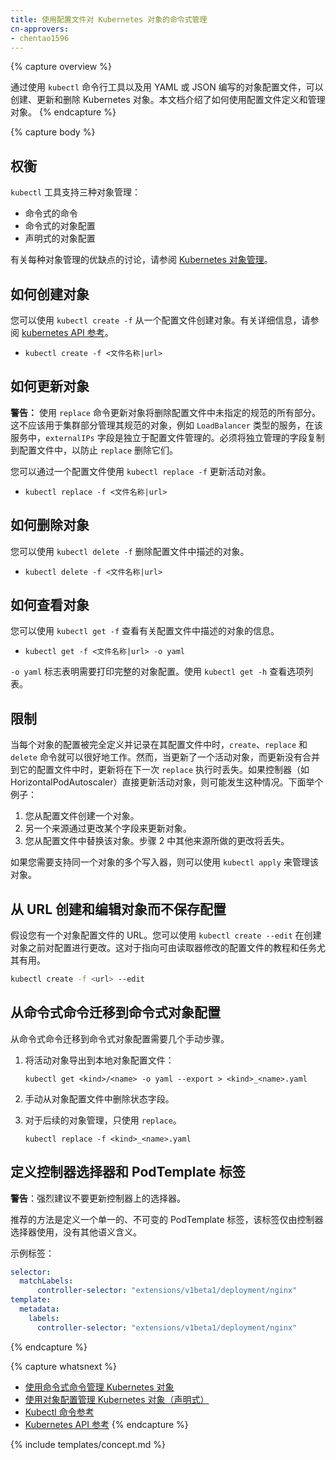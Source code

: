```yaml
---
title: 使用配置文件对 Kubernetes 对象的命令式管理
cn-approvers:
- chentao1596
---
```



{% capture overview %}

通过使用 `kubectl` 命令行工具以及用 YAML 或 JSON 编写的对象配置文件，可以创建、更新和删除 Kubernetes 对象。本文档介绍了如何使用配置文件定义和管理对象。
{% endcapture %}

{% capture body %}


## 权衡


`kubectl` 工具支持三种对象管理：

* 命令式的命令
* 命令式的对象配置
* 声明式的对象配置


有关每种对象管理的优缺点的讨论，请参阅 [Kubernetes 对象管理](/docs/concepts/overview/object-management-kubectl/overview/)。


## 如何创建对象


您可以使用 `kubectl create -f` 从一个配置文件创建对象。有关详细信息，请参阅 [kubernetes API 参考](/docs/api-reference/{{page.version}}/)。

- `kubectl create -f <文件名称|url>`


## 如何更新对象


**警告：** 使用 `replace` 命令更新对象将删除配置文件中未指定的规范的所有部分。这不应该用于集群部分管理其规范的对象，例如 `LoadBalancer` 类型的服务，在该服务中，`externalIPs` 字段是独立于配置文件管理的。必须将独立管理的字段复制到配置文件中，以防止 `replace` 删除它们。


您可以通过一个配置文件使用 `kubectl replace -f` 更新活动对象。

- `kubectl replace -f <文件名称|url>`


## 如何删除对象


您可以使用 `kubectl delete -f` 删除配置文件中描述的对象。

- `kubectl delete -f <文件名称|url>`


## 如何查看对象


您可以使用 `kubectl get -f` 查看有关配置文件中描述的对象的信息。

- `kubectl get -f <文件名称|url> -o yaml`


`-o yaml` 标志表明需要打印完整的对象配置。使用 `kubectl get -h` 查看选项列表。


## 限制


当每个对象的配置被完全定义并记录在其配置文件中时，`create`、`replace` 和 `delete` 命令就可以很好地工作。然而，当更新了一个活动对象，而更新没有合并到它的配置文件中时，更新将在下一次 `replace` 执行时丢失。如果控制器（如 HorizontalPodAutoscaler）直接更新活动对象，则可能发生这种情况。下面举个例子：


1. 您从配置文件创建一个对象。
1. 另一个来源通过更改某个字段来更新对象。
1. 您从配置文件中替换该对象。步骤 2 中其他来源所做的更改将丢失。


如果您需要支持同一个对象的多个写入器，则可以使用 `kubectl apply` 来管理该对象。


## 从 URL 创建和编辑对象而不保存配置


假设您有一个对象配置文件的 URL。您可以使用 `kubectl create --edit` 在创建对象之前对配置进行更改。这对于指向可由读取器修改的配置文件的教程和任务尤其有用。

```sh
kubectl create -f <url> --edit
```


## 从命令式命令迁移到命令式对象配置


从命令式命令迁移到命令式对象配置需要几个手动步骤。


1. 将活动对象导出到本地对象配置文件：

       kubectl get <kind>/<name> -o yaml --export > <kind>_<name>.yaml


1. 手动从对象配置文件中删除状态字段。


1. 对于后续的对象管理，只使用 `replace`。

       kubectl replace -f <kind>_<name>.yaml


## 定义控制器选择器和 PodTemplate 标签


**警告**：强烈建议不要更新控制器上的选择器。


推荐的方法是定义一个单一的、不可变的 PodTemplate 标签，该标签仅由控制器选择器使用，没有其他语义含义。


示例标签：

```yaml
selector:
  matchLabels:
      controller-selector: "extensions/v1beta1/deployment/nginx"
template:
  metadata:
    labels:
      controller-selector: "extensions/v1beta1/deployment/nginx"
```

{% endcapture %}

{% capture whatsnext %}

- [使用命令式命令管理 Kubernetes 对象](/docs/concepts/overview/object-management-kubectl/imperative-command/)
- [使用对象配置管理 Kubernetes 对象（声明式）](/docs/concepts/overview/object-management-kubectl/declarative-config/)
- [Kubectl 命令参考](/docs/user-guide/kubectl/{{page.version}}/)
- [Kubernetes API 参考](/docs/api-reference/{{page.version}}/)
{% endcapture %}

{% include templates/concept.md %}
